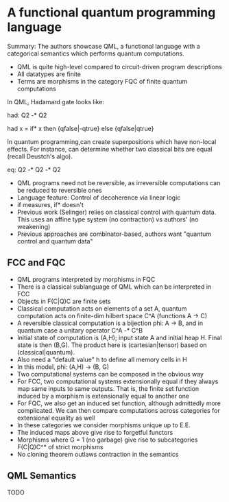# A functional quantum programming language
Summary: The authors showcase QML, a functional language with a categorical semantics which performs quantum computations.

- QML is quite high-level compared to circuit-driven program descriptions
- All datatypes are finite
- Terms are morphisms in the category FQC of finite quantum computations

In QML, Hadamard gate looks like:

had: Q2 -* Q2

had x = if* x then {qfalse|-qtrue} else {qfalse|qtrue}

In quantum programming,can create superpositions which have non-local effects. For instance,
can determine whether two classical bits are equal (recall Deustch's algo).

eq: Q2 -* Q2 -* Q2

- QML programs need not be reversible, as irreversible computations can be reduced to reversible ones
- Language feature: Control of decoherence via linear logic
- if measures, if* doesn't
- Previous work (Selinger) relies on classical control with quantum data. This uses an affine type system (no contraction) vs authors' (no weakening)
- Previous approaches are combinator-based, authors want "quantum control and quantum data"

## FCC and FQC
- QML programs interpreted by morphisms in FQC
- There is a classical sublanguage of QML which can be interpreted in FCC
- Objects in F(C|Q)C are finite sets
- Classical computation acts on elements of a set A, quantum computation acts on finite-dim hilbert space C^A (functions A -> C)
- A reversible classical computation is a bijection phi: A -> B, and in quantum case a unitary operator C^A -* C^B
- Initial state of computation is (A,H); input state A and initial heap H. Final state is then (B,G). The product here is (cartesian|tensor) based on (classical|quantum).
- Also need a "default value" h to define all memory cells in H
- In this model, phi: (A,H) -> (B, G)
- Two computational systems can be composed in the obvious way
- For FCC, two computational systems extensionally equal if they always map same inputs to same outputs. That is, the finite set function induced by a morphism is extensionally equal to another one
- For FQC, we also get an induced set function, although admittedly more complicated. We can then compare computations across categories for extensional equality as well
- In these categories we consider morphisms unique up to E.E.
- The induced maps above give rise to forgetful functors
- Morphisms where G = 1 (no garbage) give rise to subcategories F(C|Q)C^* of strict morphisms
- No cloning theorem outlaws contraction in the semantics

## QML Semantics
TODO
